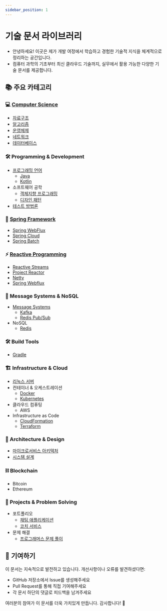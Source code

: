 ```yaml
---
sidebar_position: 1
---
```


# 기술 문서 라이브러리

- 안녕하세요! 이곳은 제가 개발 여정에서 학습하고 경험한 기술적 지식을 체계적으로 정리하는 공간입니다.
- 컴퓨터 과학의 기초부터 최신 클라우드 기술까지, 실무에서 활용 가능한 다양한 기술 문서를 제공합니다.

## 📚 주요 카테고리

### 💻 [Computer Science](ComputerScience/index.md)

- [자료구조](ComputerScience/DataStructure/index.md)
- [알고리즘](ComputerScience/Algorithm/index.md)
- [운영체제](ComputerScience/OS/index.md)
- [네트워크](Network/index.md)
- [데이터베이스](Database/index.md)

### 🛠 Programming & Development

- [프로그래밍 언어](Language/index.md)
	- [Java](Language/Java/index.md)
	- [Kotlin](Language/Kotlin/index.md)
- 소프트웨어 공학
	- [객체지향 프로그래밍](OOP/index.md)
	- [디자인 패턴](Design-Pattern/index.md)
- [테스트 방법론](Test/index.md)

### 🌱 [Spring Framework](Spring/index.md)

- [Spring WebFlux](Spring/SpringWebflux/index.md)
- [Spring Cloud](Spring/SpringCloud/index.md)
- [Spring Batch](Spring/SpringBatch/index.md)

### ⚡ [Reactive Programming](ReactiveProgramming/index.md)

- [Reactive Streams](ReactiveProgramming/ReactiveStream/index.md)
- [Project Reactor](ReactiveProgramming/ProjectReactor/index.md)
- [Netty](Netty/index.md)
- [Spring Webflux](ReactiveProgramming/SpringWebflux/SpringWebflux.md)

### 🔄 Message Systems & NoSQL

- [Message Systems](MessageSystem/index.md)
	- [Kafka](MessageSystem/Kafka/index.md)
	- [Redis Pub/Sub](MessageSystem/RedisPubSub/RedisPubSub.md)
- NoSQL
	- [Redis](Redis/index.md)

### 🛠️ Build Tools

- [Gradle](Gradle/index.md)

### 🏗 Infrastructure & Cloud

- [리눅스 서버](Linux/index.md)
- 컨테이너 & 오케스트레이션
	- [Docker](Docker/index.md)
	- [Kubernetes](Kubernetes/index.md)
- 클라우드 컴퓨팅
	- AWS
- Infrastructure as Code
	- [CloudFormation](AWS/CloudFormation/index.md)
	- [Terraform](Terraform/index.md)

### 📐 Architecture & Design

- [마이크로서비스 아키텍처](MSA/index.md)
- [시스템 설계](SystemDesign/index.md)

### ⛓️ Blockchain

- Bitcoin
- Ethereum

### 💼 Projects & Problem Solving

- 포트폴리오
	- [채팅 애플리케이션](Portfolio/ChattingApplication/index.md)
	- [코치 서비스](Portfolio/Coach/index.md)
- 문제 해결
	- [프로그래머스 문제 풀이](ProblemSolving/Programmers/index.md)

## 🤝 기여하기

이 문서는 지속적으로 발전하고 있습니다. 개선사항이나 오류를 발견하셨다면:

- GitHub 저장소에서 Issue를 생성해주세요
- Pull Request를 통해 직접 기여해주세요
- 각 문서 하단의 댓글로 피드백을 남겨주세요

여러분의 참여가 이 문서를 더욱 가치있게 만듭니다. 감사합니다! 🙏
